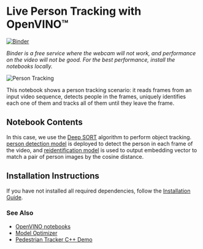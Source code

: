 # Live Person Tracking with OpenVINO™

[![Binder](https://mybinder.org/badge_logo.svg)](https://mybinder.org/v2/gh/openvinotoolkit/openvino_notebooks/HEAD?filepath=notebooks%2F407-person-tracking-webcam%2F407-person-tracking.ipynb)

*Binder is a free service where the webcam will not work, and performance on the video will not be good. For the best performance, install the notebooks locally.*

![Person Tracking](https://user-images.githubusercontent.com/91237924/210479548-b70dbbaa-5948-4e49-b48e-6cb6613226da.gif)

This notebook shows a person tracking scenario: it reads frames from an input video sequence, detects people in the frames, uniquely identifies each one of them and tracks all of them until they leave the frame.

## Notebook Contents

In this case, we use the [Deep SORT](https://arxiv.org/abs/1703.07402) algorithm to perform object tracking.
[person detection model]( https://docs.openvino.ai/latest/omz_models_model_person_detection_0202.html) is deployed to detect the person in each frame of the video, and [reidentification model]( https://docs.openvino.ai/latest/omz_models_model_person_reidentification_retail_0287.html) is used to output embedding vector to match a pair of person images by the cosine distance.

## Installation Instructions

If you have not installed all required dependencies, follow the [Installation Guide](../../README.md).

### See Also

* [OpenVINO notebooks](https://github.com/openvinotoolkit/openvino_notebooks)
* [Model Optimizer](https://docs.openvino.ai/latest/_docs_MO_DG_Deep_Learning_Model_Optimizer_DevGuide.html)
* [Pedestrian Tracker C++ Demo](https://docs.openvino.ai/latest/omz_demos_pedestrian_tracker_demo_cpp.html#doxid-omz-demos-pedestrian-tracker-demo-cpp)